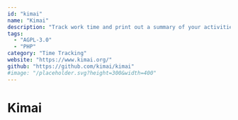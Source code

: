 ```yaml
---
id: "kimai"
name: "Kimai"
description: "Track work time and print out a summary of your activities on demand."
tags:
  - "AGPL-3.0"
  - "PHP"
category: "Time Tracking"
website: "https://www.kimai.org/"
github: "https://github.com/kimai/kimai"
#image: "/placeholder.svg?height=300&width=400"
---
```


# Kimai
